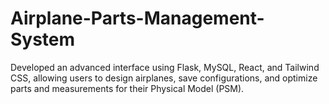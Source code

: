 # Airplane-Parts-Management-System
Developed an advanced interface using Flask, MySQL, React, and Tailwind CSS, allowing users to design airplanes, save configurations, and optimize parts and measurements for their Physical Model (PSM).
